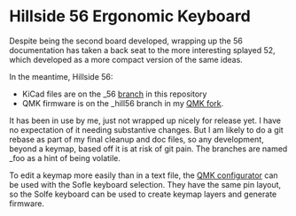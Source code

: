 # Hillside 56 Ergonomic Keyboard

Despite being the second board developed,
  wrapping up the 56 documentation has taken a back seat 
  to the more interesting splayed 52,
  which developed as a more compact version of the same ideas.

In the meantime, Hillside 56:

- KiCad files are on the \_56 [branch](https://github.com/mmccoyd/hillside/tree/_56/hillside56) in this repository
- QMK firmware is on the \_hill56 branch in my [QMK fork](https://github.com/mmccoyd/qmk_firmware/tree/_hill56).

It has been in use by me,
  just not wrapped up nicely for release yet. 
I have no expectation of it needing substantive changes. 
But I am likely to do a git rebase as part of my final cleanup and doc  files, so any development, beyond a keymap, based off it is at risk of git pain.
The branches are named \_foo as a hint of being volatile. 

To edit a keymap more easily than in a text file,
  the [QMK configurator](https://config.qmk.fm/#/sofle/rev1/LAYOUT) 
  can be used with the Sofle keyboard selection.
They have the same pin layout,
  so the Solfe keyboard 
  can be used to create keymap layers and generate firmware.






